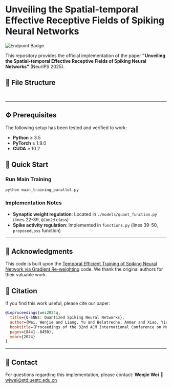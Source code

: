 # Unveiling the Spatial-temporal Effective Receptive Fields of Spiking Neural Networks
![Endpoint Badge](https://img.shields.io/endpoint)


This repository provides the official implementation of the paper **"Unveiling the Spatial-temporal Effective Receptive Fields of Spiking Neural Networks"** (NeurIPS 2025).

## 📁 File Structure

```
 
```

---

## ⚙️ Prerequisites

The following setup has been tested and verified to work:

- **Python** ≥ 3.5
- **PyTorch** ≥ 1.9.0
- **CUDA** ≥ 10.2

## 🚀 Quick Start

### Run Main Training
```
python main_training_parallel.py
```

### Implementation Notes
- **Synaptic weight regulation**: Located in `./models/quant_function.py` (lines 22-39, `QCon2d` class)
- **Spike activity regulation**: Implemented in `functions.py` (lines 39-50, `proposedLoss` function)

---

## 🙏 Acknowledgments

This code is built upon the [Temporal Efficient Training of Spiking Neural Network via Gradient Re-weighting](https://github.com/brain-intelligence-lab/temporal_efficient_training) code. We thank the original authors for their valuable work.

## 📄 Citation

If you find this work useful, please cite our paper:

```bibtex
@inproceedings{wei2024q,
  title={Q-SNNs: Quantized Spiking Neural Networks},
  author={Wei, Wenjie and Liang, Yu and Belatreche, Ammar and Xiao, Yichen and Cao, Honglin and Ren, Zhenbang and Wang, Guoqing and Zhang, Malu and Yang, Yang},
  booktitle={Proceedings of the 32nd ACM International Conference on Multimedia},
  pages={8441--8450},
  year={2024}
}
```

---

## 📧 Contact

For questions regarding this implementation, please contact: **Wenjie Wei** 📧 wjwei@std.uestc.edu.cn
